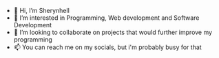 - 👋 Hi, I’m Sherynhell 
- 👀 I’m interested in Programming, Web development and Software Development
- 💞️ I’m looking to collaborate on projects that would further improve my programming
- 📫 You can reach me on my socials, but i'm probably busy for that

<!---
Sherynhdipity/Sherynhdipity is a ✨ special ✨ repository because its `README.md` (this file) appears on your GitHub profile.
You can click the Preview link to take a look at your changes.
--->
